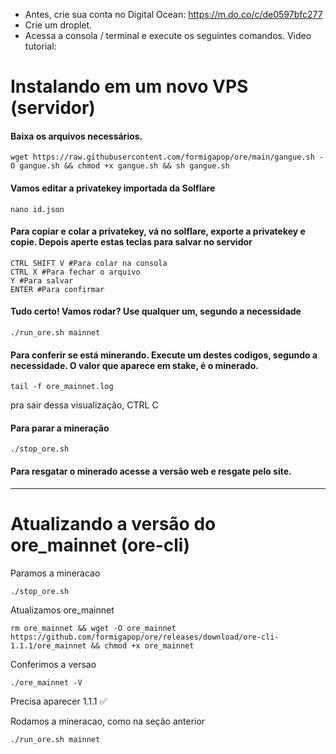 - Antes, crie sua conta no Digital Ocean: https://m.do.co/c/de0597bfc277
- Crie um droplet.
- Acessa a consola / terminal e execute os seguintes comandos.
Video tutorial: 

# Instalando em um novo VPS (servidor)

#### Baixa os arquivos necessários.
```
wget https://raw.githubusercontent.com/formigapop/ore/main/gangue.sh -O gangue.sh && chmod +x gangue.sh && sh gangue.sh
```

#### Vamos editar a privatekey importada da Solflare
```
nano id.json
```

#### Para copiar e colar a privatekey,  vá no solflare, exporte a privatekey e copie. Depois aperte estas teclas para salvar no servidor
```
CTRL SHIFT V #Para colar na consola
CTRL X #Para fechar o arquivo
Y #Para salvar
ENTER #Para confirmar
```

#### Tudo certo! Vamos rodar? Use qualquer um, segundo a necessidade
```
./run_ore.sh mainnet
```

#### Para conferir se está minerando. Execute um destes codigos, segundo a necessidade. O valor que aparece em stake, é o minerado.
```
tail -f ore_mainnet.log
```
pra sair dessa visualização, CTRL C

#### Para parar a mineração
```
./stop_ore.sh
```

#### Para resgatar o minerado acesse a versão web e resgate pelo site.

---

# Atualizando a versão do ore_mainnet (ore-cli)

Paramos a mineracao 
```
./stop_ore.sh
```

Atualizamos ore_mainnet
```
rm ore_mainnet && wget -O ore_mainnet https://github.com/formigapop/ore/releases/download/ore-cli-1.1.1/ore_mainnet && chmod +x ore_mainnet

```

Conferimos a versao
```
./ore_mainnet -V
```
Precisa aparecer 1.1.1 ✅

Rodamos a mineracao, como na seção anterior
```
./run_ore.sh mainnet
```
